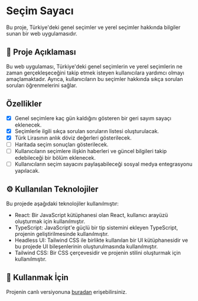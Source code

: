 # Seçim Sayacı

Bu proje, Türkiye'deki genel seçimler ve yerel seçimler hakkında bilgiler sunan bir web uygulamasıdır.

## 📝 Proje Açıklaması 

Bu web uygulaması, Türkiye'deki genel seçimlerin ve yerel seçimlerin ne zaman gerçekleşeceğini takip etmek isteyen kullanıcılara yardımcı olmayı amaçlamaktadır. Ayrıca, kullanıcıların bu seçimler hakkında sıkça sorulan soruları öğrenmelerini sağlar.

## Özellikler

- [x] Genel seçimlere kaç gün kaldığını gösteren bir geri sayım sayaçı eklenecek.
- [x] Seçimlerle ilgili sıkça sorulan soruların listesi oluşturulacak.
- [x] Türk Lirasının anlık döviz değerleri gösterilecek.
- [ ] Haritada seçim sonuçları gösterilecek.
- [ ] Kullanıcıların seçimlere ilişkin haberleri ve güncel bilgileri takip edebileceği bir bölüm eklenecek.
- [ ] Kullanıcıların seçim sayacını paylaşabileceği sosyal medya entegrasyonu yapılacak.

## ⚙️ Kullanılan Teknolojiler

Bu projede aşağıdaki teknolojiler kullanılmıştır:

- React: Bir JavaScript kütüphanesi olan React, kullanıcı arayüzü oluşturmak için kullanılmıştır.
- TypeScript: JavaScript'e güçlü bir tip sistemini ekleyen TypeScript, projenin geliştirilmesinde kullanılmıştır.
- Headless UI: Tailwind CSS ile birlikte kullanılan bir UI kütüphanesidir ve bu projede UI bileşenlerinin oluşturulmasında kullanılmıştır.
- Tailwind CSS: Bir CSS çerçevesidir ve projenin stilini oluşturmak için kullanılmıştır.

## 🚀 Kullanmak İçin

Projenin canlı versiyonuna [buradan](https://secimsayaci.vercel.app/) erişebilirsiniz.

